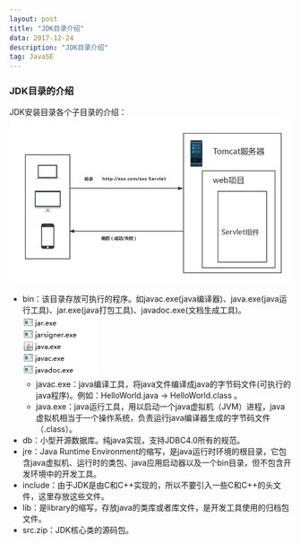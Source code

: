 ```yaml
---
layout: post
title: "JDK目录介绍"
data: 2017-12-24
description: "JDK目录介绍"
tag: JavaSE
---
```


### JDK目录的介绍 ###
JDK安装目录各个子目录的介绍：
![JDK目录][1]
 - bin：该目录存放可执行的程序。如javac.exe(java编译器)、java.exe(java运行工具)、jar.exe(java打包工具)、javadoc.exe(文档生成工具)。![bin目录子目录][2]
    - javac.exe：java编译工具，将java文件编译成java的字节码文件(可执行的java程序)。例如：HelloWorld.java -> HelloWorld.class 。
    - java.exe：java运行工具，用以启动一个java虚拟机（JVM）进程，java虚拟机相当于一个操作系统，负责运行java编译器生成的字节码文件（.class）。
 - db：小型开源数据库。纯java实现，支持JDBC4.0所有的规范。
 - jre：Java Runtime Environment的缩写，是java运行时环境的根目录，它包含java虚拟机、运行时的类包、java应用启动器以及一个bin目录，但不包含开发环境中的开发工具。
 - include：由于JDK是由C和C++实现的，所以不要引入一些C和C++的头文件，这里存放这些文件。
 - lib：是library的缩写，存放java的类库或者库文件，是开发工具使用的归档包文件。
 - src.zip：JDK核心类的源码包。


 
  [2]: /images/posts/JavaSE2/result1.png
  [1]: /images/posts/2017-10-18-Servlet/servlet1.png
